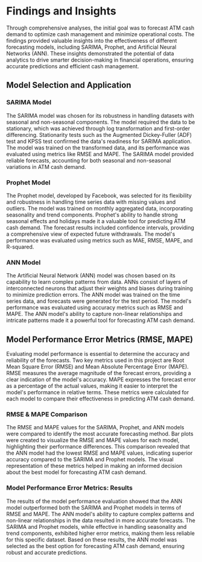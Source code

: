 # Findings and Insights  

Through comprehensive analyses, the initial goal was to forecast ATM cash demand to optimize cash management and minimize operational costs. The findings provided valuable insights into the effectiveness of different forecasting models, including SARIMA, Prophet, and Artificial Neural Networks (ANN). These insights demonstrated the potential of data analytics to drive smarter decision-making in financial operations, ensuring accurate predictions and efficient cash management.       

## Model Selection and Application
### SARIMA Model  

The SARIMA model was chosen for its robustness in handling datasets with seasonal and non-seasonal components. The model required the data to be stationary, which was achieved through log transformation and first-order differencing. Stationarity tests such as the Augmented Dickey-Fuller (ADF) test and KPSS test confirmed the data's readiness for SARIMA application. The model was trained on the transformed data, and its performance was evaluated using metrics like RMSE and MAPE. The SARIMA model provided reliable forecasts, accounting for both seasonal and non-seasonal variations in ATM cash demand.          

### Prophet Model

The Prophet model, developed by Facebook, was selected for its flexibility and robustness in handling time series data with missing values and outliers. The model was trained on monthly aggregated data, incorporating seasonality and trend components. Prophet's ability to handle strong seasonal effects and holidays made it a valuable tool for predicting ATM cash demand. The forecast results included confidence intervals, providing a comprehensive view of expected future withdrawals. The model's performance was evaluated using metrics such as MAE, RMSE, MAPE, and R-squared.    

### ANN Model
The Artificial Neural Network (ANN) model was chosen based on its capability to learn complex patterns from data. ANNs consist of layers of interconnected neurons that adjust their weights and biases during training to minimize prediction errors. The ANN model was trained on the time series data, and forecasts were generated for the test period. The model's performance was evaluated using accuracy metrics such as RMSE and MAPE. The ANN model's ability to capture non-linear relationships and intricate patterns made it a powerful tool for forecasting ATM cash demand.  


## Model Performance Error Metrics (RMSE, MAPE)
Evaluating model performance is essential to determine the accuracy and reliability of the forecasts. Two key metrics used in this project are Root Mean Square Error (RMSE) and Mean Absolute Percentage Error (MAPE). RMSE measures the average magnitude of the forecast errors, providing a clear indication of the model's accuracy. MAPE expresses the forecast error as a percentage of the actual values, making it easier to interpret the model's performance in relative terms. These metrics were calculated for each model to compare their effectiveness in predicting ATM cash demand.       

### RMSE & MAPE Comparison

The RMSE and MAPE values for the SARIMA, Prophet, and ANN models were compared to identify the most accurate forecasting method. Bar plots were created to visualize the RMSE and MAPE values for each model, highlighting their performance differences. This comparison revealed that the ANN model had the lowest RMSE and MAPE values, indicating superior accuracy compared to the SARIMA and Prophet models. The visual representation of these metrics helped in making an informed decision about the best model for forecasting ATM cash demand.       

### Model Performance Error Metrics: Results    

The results of the model performance evaluation showed that the ANN model outperformed both the SARIMA and Prophet models in terms of RMSE and MAPE. The ANN model's ability to capture complex patterns and non-linear relationships in the data resulted in more accurate forecasts. The SARIMA and Prophet models, while effective in handling seasonality and trend components, exhibited higher error metrics, making them less reliable for this specific dataset. Based on these results, the ANN model was selected as the best option for forecasting ATM cash demand, ensuring robust and accurate predictions.       